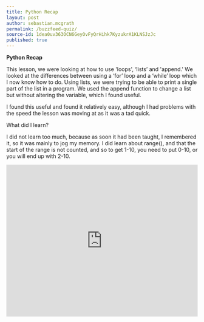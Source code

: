 ```yaml
---
title: Python Recap
layout: post
author: sebastian.mcgrath
permalink: /buzzfeed-quiz/
source-id: 1dea0uv363OCN6GeyOvFyQrHihk7KyzukrA1KLNSJzJc
published: true
---
```

**Python Recap**

This lesson, we were looking at how to use 'loops', ‘lists’ and 'append.' We looked at the differences between using a ‘for’ loop and a ‘while’ loop which I now know how to do. Using lists, we were trying to be able to print a single part of the list in a program. We used the append function to change a list but without altering the variable, which I found useful.

I found this useful and found it relatively easy, although I had problems with the speed the lesson was moving at as it was a tad quick.

What did I learn?

I did not learn too much, because as soon it had been taught, I remembered it, so it was mainly to jog my memory. I did learn about range(), and that the start of the range is not counted, and so to get 1-10, you need to put 0-10, or you will end up with 2-10.

<iframe height="400px" width="100%" src="https://repl.it/@sebastianmcgrath/Mythical-Name-271117?lite=true" scrolling="no" frameborder="no" allowtransparency="true" allowfullscreen="true" sandbox="allow-forms allow-pointer-lock allow-popups allow-same-origin allow-scripts allow-modals"></iframe>

